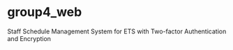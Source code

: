 # group4_web
Staff Schedule Management System for ETS with Two-factor Authentication and Encryption 
